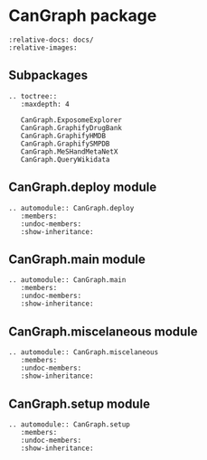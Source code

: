 <!--
SPDX-FileCopyrightText: 2022 Pablo Marcos <software@loreak.org>

SPDX-License-Identifier: MIT
-->

# CanGraph package

```{include} ../README.md
:relative-docs: docs/
:relative-images:
```


## Subpackages

```{eval-rst}
.. toctree::
   :maxdepth: 4

   CanGraph.ExposomeExplorer
   CanGraph.GraphifyDrugBank
   CanGraph.GraphifyHMDB
   CanGraph.GraphifySMPDB
   CanGraph.MeSHandMetaNetX
   CanGraph.QueryWikidata
```

## CanGraph.deploy module

```{eval-rst}
.. automodule:: CanGraph.deploy
   :members:
   :undoc-members:
   :show-inheritance:
```

## CanGraph.main module

```{eval-rst}
.. automodule:: CanGraph.main
   :members:
   :undoc-members:
   :show-inheritance:
```

## CanGraph.miscelaneous module

```{eval-rst}
.. automodule:: CanGraph.miscelaneous
   :members:
   :undoc-members:
   :show-inheritance:
```

## CanGraph.setup module

```{eval-rst}
.. automodule:: CanGraph.setup
   :members:
   :undoc-members:
   :show-inheritance:
```
